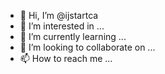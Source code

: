 - 👋 Hi, I’m @ijstartca
- 👀 I’m interested in ...
- 🌱 I’m currently learning ...
- 💞️ I’m looking to collaborate on ...
- 📫 How to reach me ...

<!---
ijstartca/ijstartca is a ✨ special ✨ repository because its `README.md` (this file) appears on your GitHub profile.
You can click the Preview link to take a look at your changes.
--->
